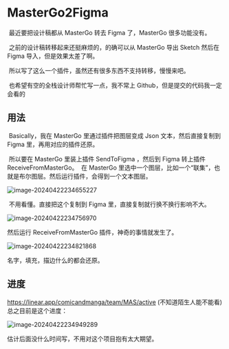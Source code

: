 # MasterGo2Figma

​	最近要把设计稿都从 MasterGo 转去 Figma 了，MasterGo 很多功能没有。

​	之前的设计稿转移起来还挺麻烦的，的确可以从 MasterGo 导出 Sketch 然后在 Figma 导入，但是效果太差了啊。

​	所以写了这么一个插件，虽然还有很多东西不支持转移，慢慢来吧。

​	也希望有空的全栈设计师帮忙写一点，我不常上 Github，但是提交的代码我一定会看的

## 用法

​	Basically，我在 MasterGo 里通过插件把图层变成 Json 文本，然后直接复制到 Figma 里，再用对应的插件还原。

​	所以要在 MasterGo 里装上插件 SendToFigma ，然后到 Figma 转上插件 ReceiveFromMasterGo。
​	在 MasterGo 里选中一个图层，比如一个“联集”，也就是布尔图层。然后运行插件，会得到一个文本图层。

![image-20240422234655227](/Users/xuweinan/Documents/GitHub/MasterGo2Figma/README/image-20240422234655227.png)

​	不用看懂。直接把这个复制到 Figma 里，直接复制就行换不换行影响不大。

![image-20240422234756970](/Users/xuweinan/Documents/GitHub/MasterGo2Figma/README/image-20240422234756970.png)

然后运行 ReceiveFromMasterGo 插件，神奇的事情就发生了。

![image-20240422234821868](/Users/xuweinan/Documents/GitHub/MasterGo2Figma/README/image-20240422234821868.png)

名字，填充，描边什么的都会还原。

## 进度

https://linear.app/comicandmanga/team/MAS/active  (不知道陌生人能不能看)
总之目前是这个进度：

![image-20240422234949289](/Users/xuweinan/Documents/GitHub/MasterGo2Figma/README/image-20240422234949289.png)



估计后面没什么时间写，不用对这个项目抱有太大期望。

